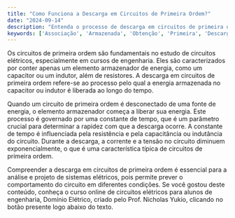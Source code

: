 ```yaml
---
title: "Como Funciona a Descarga em Circuitos de Primeira Ordem?"
date: "2024-09-14"
description: "Entenda o processo de descarga em circuitos de primeira ordem e sua importância em engenharia elétrica."
keywords: ['Associação', 'Armazenada', 'Obtenção', 'Primeira', 'Descarga', 'Constante', 'carga']
---
```


Os circuitos de primeira ordem são fundamentais no estudo de circuitos elétricos, especialmente em cursos de engenharia. Eles são caracterizados por conter apenas um elemento armazenador de energia, como um capacitor ou um indutor, além de resistores. A descarga em circuitos de primeira ordem refere-se ao processo pelo qual a energia armazenada no capacitor ou indutor é liberada ao longo do tempo.

Quando um circuito de primeira ordem é desconectado de uma fonte de energia, o elemento armazenador começa a liberar sua energia. Este processo é governado por uma constante de tempo, que é um parâmetro crucial para determinar a rapidez com que a descarga ocorre. A constante de tempo é influenciada pela resistência e pela capacitância ou indutância do circuito. Durante a descarga, a corrente e a tensão no circuito diminuem exponencialmente, o que é uma característica típica de circuitos de primeira ordem.

Compreender a descarga em circuitos de primeira ordem é essencial para a análise e projeto de sistemas elétricos, pois permite prever o comportamento do circuito em diferentes condições. Se você gostou deste conteúdo, conheça o curso online de circuitos elétricos para alunos de engenharia, Domínio Elétrico, criado pelo Prof. Nicholas Yukio, clicando no botão presente logo abaixo do texto.